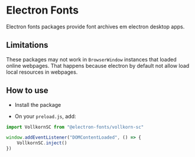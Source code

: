 # Electron Fonts

Electron fonts packages provide font archives em electron desktop apps.

## Limitations

These packages may not work in `BrowserWindow` instances that loaded online webpages. That happens because electron by default not allow load local resources in webpages.

## How to use

* Install the package

* On your `preload.js`, add:

```ts
import VollkornSC from "@electron-fonts/vollkorn-sc"

window.addEventListener("DOMContentLoaded", () => {
    VollkornSC.inject()
})
```